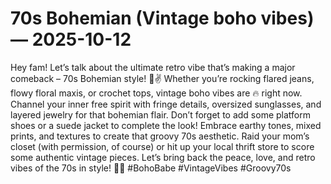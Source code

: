 # 70s Bohemian (Vintage boho vibes) — 2025-10-12

Hey fam! Let’s talk about the ultimate retro vibe that’s making a major comeback – 70s Bohemian style! 🌼✌️ Whether you’re rocking flared jeans, flowy floral maxis, or crochet tops, vintage boho vibes are 🔥 right now. Channel your inner free spirit with fringe details, oversized sunglasses, and layered jewelry for that bohemian flair. Don’t forget to add some platform shoes or a suede jacket to complete the look! Embrace earthy tones, mixed prints, and textures to create that groovy 70s aesthetic. Raid your mom’s closet (with permission, of course) or hit up your local thrift store to score some authentic vintage pieces. Let’s bring back the peace, love, and retro vibes of the 70s in style! 🌈✨ #BohoBabe #VintageVibes #Groovy70s